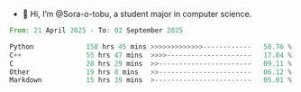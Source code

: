 - 👋 Hi, I’m @Sora-o-tobu, a student major in computer science.

<!--START_SECTION:waka-->

```rust
From: 21 April 2025 - To: 02 September 2025

Python             158 hrs 45 mins >>>>>>>>>>>>>------------   50.76 %
C++                55 hrs 47 mins  >>>>---------------------   17.84 %
C                  28 hrs 29 mins  >>-----------------------   09.11 %
Other              19 hrs 8 mins   >>-----------------------   06.12 %
Markdown           15 hrs 39 mins  >------------------------   05.01 %
```

<!--END_SECTION:waka-->

<!---
<img align='center' src='https://raw.githubusercontent.com/Sora-o-tobu/Sora-o-tobu/main/OneLastSora.png' width='410px'>
--->
<!---
Sora-o-tobu/Sora-o-tobu is a ✨ special ✨ repository because its `README.md` (this file) appears on your GitHub profile.
You can click the Preview link to take a look at your changes.
--->
